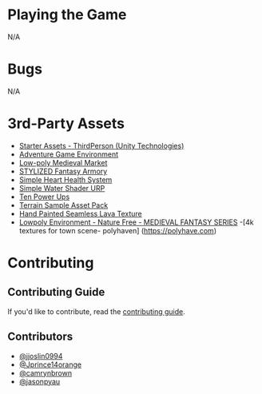# Playing the Game
N/A

# Bugs
N/A

# 3rd-Party Assets
- [Starter Assets - ThirdPerson (Unity Technologies)](https://assetstore.unity.com/packages/essentials/starter-assets-thirdperson-updates-in-new-charactercontroller-pa-196526)
- [Adventure Game Environment](https://assetstore.unity.com/packages/3d/environments/sci-fi/adventure-game-environment-pack-urp-246189)  
- [Low-poly Medieval Market](https://assetstore.unity.com/packages/3d/environments/low-poly-medieval-market-262473)  
- [STYLIZED Fantasy Armory](https://assetstore.unity.com/packages/3d/environments/fantasy/stylized-fantasy-armory-low-poly-3d-art-249203)  
- [Simple Heart Health System](https://assetstore.unity.com/packages/tools/gui/simple-heart-health-system-120676)  
- [Simple Water Shader URP](https://assetstore.unity.com/packages/2d/textures-materials/water/simple-water-shader-urp-191449)  
- [Ten Power Ups](https://assetstore.unity.com/packages/3d/props/ten-power-ups-217666)  
- [Terrain Sample Asset Pack](https://assetstore.unity.com/packages/3d/environments/landscapes/terrain-sample-asset-pack-145808)  
- [Hand Painted Seamless Lava Texture](https://assetstore.unity.com/packages/2d/textures-materials/floors/hand-painted-seamless-lava-texture-158352)  
- [Lowpoly Environment - Nature Free - MEDIEVAL FANTASY SERIES](https://assetstore.unity.com/packages/3d/environments/lowpoly-environment-nature-free-medieval-fantasy-series-187052)
-[4k textures for town scene- polyhaven] (https://polyhave.com)

# Contributing
## Contributing Guide
If you'd like to contribute, read the [contributing guide](CONTRIBUTING.md).
## Contributors
- [@jjoslin0994](https://github.com/jjoslin0994)
- [@Jprince14orange](https://github.com/Jprince14orange)
- [@camrynbrown](https://github.com/camrynbrown)
- [@jasonpyau](https://github.com/jasonpyau)

